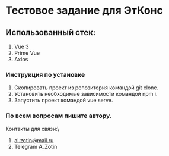 # Тестовое задание для ЭтКонс

## Использованный стек:

1. Vue 3
2. Prime Vue
3. Axios

### Инструкция по установке

1. Скопировать проект из репозитория командой git clone.
2. Установить необходимые зависимости командой npm i.
3. Запустить проект командой vue serve.

### По всем вопросам пишите автору.

Контакты для связи:\

1. al.zotin@mail.ru
2. Telegram A_Zotin
